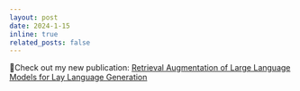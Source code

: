 ```yaml
---
layout: post
date: 2024-1-15 
inline: true
related_posts: false
---
```


:round_pushpin:Check out my new publication: [Retrieval Augmentation of Large Language Models for Lay Language Generation](https://www.sciencedirect.com/science/article/pii/S1532046423003015?dgcid=author)
